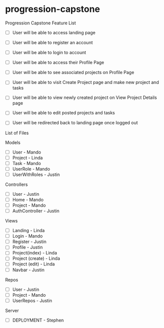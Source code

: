 # progression-capstone
  Progression Capstone Feature List

- [ ] User will be able to access landing page
- [ ] User will be able to register an account
- [ ] User will be able to login to account
- [ ] User will be able to access their Profile Page
- [ ] User will be able to see associated projects on Profile Page
- [ ] User will be able to visit Create Project page and make new project and tasks
- [ ] User will be able to view newly created project on View Project Details page
- [ ] User will be able to edit posted projects and tasks
- [ ] User will be redirected back to landing page once logged out
  
  
List of Files 

Models
- [ ] User - Mando
- [ ] Project - Linda
- [ ] Task - Mando
- [ ] UserRole - Mando
- [ ] UserWithRoles - Justin

Controllers
- [ ] User - Justin
- [ ] Home - Mando
- [ ] Project - Mando 
- [ ] AuthController - Justin
  
Views
- [ ] Landing - Linda
- [ ] Login - Mando
- [ ] Register - Justin
- [ ] Profile - Justin
- [ ] Project(index) - Linda
- [ ] Project (create) - Linda
- [ ] Project (edit) - Linda
- [ ] Navbar - Justin
  
 Repos
- [ ] User - Justin
- [ ] Project - Mando
- [ ] UserRepos - Justin

Server
- [ ] DEPLOYMENT - Stephen
